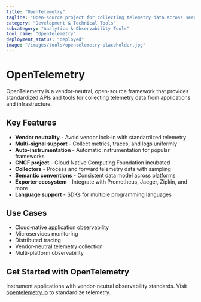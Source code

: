 ```yaml
---
title: "OpenTelemetry"
tagline: "Open-source project for collecting telemetry data across services and platforms"
category: "Development & Technical Tools"
subcategory: "Analytics & Observability Tools"
tool_name: "OpenTelemetry"
deployment_status: "deployed"
image: "/images/tools/opentelemetry-placeholder.jpg"
---
```


# OpenTelemetry

OpenTelemetry is a vendor-neutral, open-source framework that provides standardized APIs and tools for collecting telemetry data from applications and infrastructure.

## Key Features

- **Vendor neutrality** - Avoid vendor lock-in with standardized telemetry
- **Multi-signal support** - Collect metrics, traces, and logs uniformly
- **Auto-instrumentation** - Automatic instrumentation for popular frameworks
- **CNCF project** - Cloud Native Computing Foundation incubated
- **Collectors** - Process and forward telemetry data with sampling
- **Semantic conventions** - Consistent data model across platforms
- **Exporter ecosystem** - Integrate with Prometheus, Jaeger, Zipkin, and more
- **Language support** - SDKs for multiple programming languages

## Use Cases

- Cloud-native application observability
- Microservices monitoring
- Distributed tracing
- Vendor-neutral telemetry collection
- Multi-platform observability

## Get Started with OpenTelemetry

Instrument applications with vendor-neutral observability standards. Visit [opentelemetry.io](https://opentelemetry.io) to standardize telemetry.